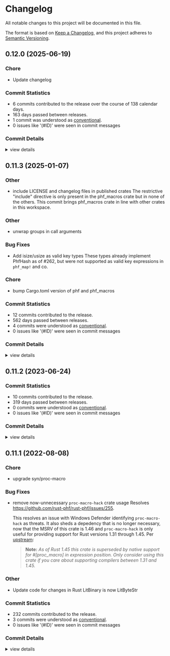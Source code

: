 # Changelog

All notable changes to this project will be documented in this file.

The format is based on [Keep a Changelog](https://keepachangelog.com/en/1.0.0/),
and this project adheres to [Semantic Versioning](https://semver.org/spec/v2.0.0.html).

## 0.12.0 (2025-06-19)

### Chore

 - <csr-id-51d6baaa6ffce658fb9b56a96affaf0ddd0603e5/> Update changelog

### Commit Statistics

<csr-read-only-do-not-edit/>

 - 6 commits contributed to the release over the course of 138 calendar days.
 - 163 days passed between releases.
 - 1 commit was understood as [conventional](https://www.conventionalcommits.org).
 - 0 issues like '(#ID)' were seen in commit messages

### Commit Details

<csr-read-only-do-not-edit/>

<details><summary>view details</summary>

 * **Uncategorized**
    - Update changelog ([`51d6baa`](https://github.com/rust-phf/rust-phf/commit/51d6baaa6ffce658fb9b56a96affaf0ddd0603e5))
    - Merge pull request #289 from thaliaarchi/master ([`a6df856`](https://github.com/rust-phf/rust-phf/commit/a6df856ade4cfbf2666fcabbd70c666ea8234abf))
    - Add support for unicase::Ascii type ([`2806801`](https://github.com/rust-phf/rust-phf/commit/28068018dec5aab9b6ddc0da918431285db8cd34))
    - Merge pull request #309 from edef1c/uncased-macro ([`37a7794`](https://github.com/rust-phf/rust-phf/commit/37a779400b63b5d0b5d5ab63e2727bbfb9ce494d))
    - Merge branch 'master' into no-wasteful-allocations ([`33b8aff`](https://github.com/rust-phf/rust-phf/commit/33b8affe77cea8bdeccb5c8d6c730c78231fc138))
    - Merge branch 'master' into fastrand ([`576dd47`](https://github.com/rust-phf/rust-phf/commit/576dd47858a2db74eb4ef67a8385039ef17b867d))
</details>

## 0.11.3 (2025-01-07)

<csr-id-9ed628fe2ca954fdc49a93331188a99b58c9363a/>
<csr-id-a96a4e29d63fb1ab3cc10e050571e733f5d2d0d1/>
<csr-id-3a86c8a152b587aa572bd17e318b3cf61133040d/>

### Other

 - <csr-id-9ed628fe2ca954fdc49a93331188a99b58c9363a/> include LICENSE and changelog files in published crates
   The restrictive "include" directive is only present in the phf_macros
   crate but in none of the others. This commit brings phf_macros crate
   in line with other crates in this workspace.

### Other

 - <csr-id-3a86c8a152b587aa572bd17e318b3cf61133040d/> unwrap groups in call arguments

### Bug Fixes

 - <csr-id-b54c740086a96da85056b0df28174122bd73d5b0/> Add isize/usize as valid key types
   These types already implement PhfHash as of #262, but were not supported
   as valid key expressions in `phf_map!` and co.

### Chore

 - <csr-id-a96a4e29d63fb1ab3cc10e050571e733f5d2d0d1/> bump Cargo.toml version of phf and phf_macros

### Commit Statistics

<csr-read-only-do-not-edit/>

 - 12 commits contributed to the release.
 - 562 days passed between releases.
 - 4 commits were understood as [conventional](https://www.conventionalcommits.org).
 - 0 issues like '(#ID)' were seen in commit messages

### Commit Details

<csr-read-only-do-not-edit/>

<details><summary>view details</summary>

 * **Uncategorized**
    - Adjusting changelogs prior to release of phf_shared v0.11.3, phf_generator v0.11.3, phf_macros v0.11.3, phf v0.11.3, phf_codegen v0.11.3 ([`e111f4b`](https://github.com/rust-phf/rust-phf/commit/e111f4b53a965c188fdcbf03950321107d9b3987))
    - Merge pull request #322 from JohnTitor/release-0.11.3 ([`dc64dd6`](https://github.com/rust-phf/rust-phf/commit/dc64dd6bace986a8858590455e08659d9ea4ae4b))
    - Reset version num ([`13581f8`](https://github.com/rust-phf/rust-phf/commit/13581f8e9eefe8b8b7cb1b1ad04f2d68d97b0ffd))
    - Merge pull request #315 from LunarLambda/master ([`695a0df`](https://github.com/rust-phf/rust-phf/commit/695a0df769f3c75150a67ed9bb316579b875289d))
    - Bump Cargo.toml version of phf and phf_macros ([`a96a4e2`](https://github.com/rust-phf/rust-phf/commit/a96a4e29d63fb1ab3cc10e050571e733f5d2d0d1))
    - Add isize/usize as valid key types ([`b54c740`](https://github.com/rust-phf/rust-phf/commit/b54c740086a96da85056b0df28174122bd73d5b0))
    - Unwrap groups in call arguments ([`3a86c8a`](https://github.com/rust-phf/rust-phf/commit/3a86c8a152b587aa572bd17e318b3cf61133040d))
    - Macro support for uncased ([`4359e17`](https://github.com/rust-phf/rust-phf/commit/4359e17371e4b93a45b8600cc56bc27aa95c5bb1))
    - Merge pull request #300 from JohnTitor/msrv-1.61 ([`323366d`](https://github.com/rust-phf/rust-phf/commit/323366d03966ddad2eaa3432df79c9da8339e319))
    - Bump MSRV to 1.61 ([`1795f7b`](https://github.com/rust-phf/rust-phf/commit/1795f7b66b16af0191f221dc957bc8a090c891ad))
    - Merge pull request #293 from decathorpe/master ([`e03f456`](https://github.com/rust-phf/rust-phf/commit/e03f4562957afd89d8d95a19d563eda9f0db7e8c))
    - Include LICENSE and changelog files in published crates ([`9ed628f`](https://github.com/rust-phf/rust-phf/commit/9ed628fe2ca954fdc49a93331188a99b58c9363a))
</details>

## 0.11.2 (2023-06-24)

### Commit Statistics

<csr-read-only-do-not-edit/>

 - 10 commits contributed to the release.
 - 319 days passed between releases.
 - 0 commits were understood as [conventional](https://www.conventionalcommits.org).
 - 0 issues like '(#ID)' were seen in commit messages

### Commit Details

<csr-read-only-do-not-edit/>

<details><summary>view details</summary>

 * **Uncategorized**
    - Release phf_shared v0.11.2, phf_generator v0.11.2, phf_macros v0.11.2, phf v0.11.2, phf_codegen v0.11.2 ([`c9c35fd`](https://github.com/rust-phf/rust-phf/commit/c9c35fd8ba3f1bc228388b0cef6e3814a02a72c0))
    - Update changelogs ([`a1e5072`](https://github.com/rust-phf/rust-phf/commit/a1e5072b8e84b108f06389a1d41ac868426a03f7))
    - Merge pull request #280 from jf2048/deref-bytestring ([`3776342`](https://github.com/rust-phf/rust-phf/commit/377634245c8c6f0569a2ed7b75d08366b54c8810))
    - Merge pull request #284 from nickelc/deps/syn2 ([`5ec8936`](https://github.com/rust-phf/rust-phf/commit/5ec8936369ca9eb6392a4aeb878d9bfef88d0d17))
    - Update `syn` to 2.0 ([`8e3e3e5`](https://github.com/rust-phf/rust-phf/commit/8e3e3e554433a2bcb6bf84805b1d03a49780d8c3))
    - Allow using dereferenced bytestring literal keys in phf_map! ([`8c0d057`](https://github.com/rust-phf/rust-phf/commit/8c0d0572da8c0b5e188e7fda4ab8bd4bcb97f720))
    - Merge pull request #274 from ankane/license-files ([`21baa73`](https://github.com/rust-phf/rust-phf/commit/21baa73941a0694ec48f437c0c0a6abfcc2f32d2))
    - Include license files in crates ([`1229b2f`](https://github.com/rust-phf/rust-phf/commit/1229b2faa6b97542ab4850a1723b1723dea92814))
    - Merge pull request #271 from DavidS/bump-dep ([`ea8df2c`](https://github.com/rust-phf/rust-phf/commit/ea8df2caad5b20f927be1f0174dfa4e68e8a95f6))
    - Fix missed dependency bump in phf_macros ([`b7fd8f1`](https://github.com/rust-phf/rust-phf/commit/b7fd8f183f266cf7f0bf0ca8e89b03453f3f35b7))
</details>

## 0.11.1 (2022-08-08)

<csr-id-d40d663ca96f668bcd6f86cc691085629111c0b5/>
<csr-id-8225c4b90d6ee71483304e71342c269fca86a044/>

### Chore

 - <csr-id-d40d663ca96f668bcd6f86cc691085629111c0b5/> upgrade syn/proc-macro

### Bug Fixes

 - <csr-id-caf1ce71aed110fb44206ce2291154572ebfe9b7/> remove now-unnecessary `proc-macro-hack` crate usage
   Resolves <https://github.com/rust-phf/rust-phf/issues/255>.
   
   This resolves an issue with Windows Defender identifying `proc-macro-hack` as threats. It also sheds
   a depedency that is no longer necessary, now that the MSRV of this crate is 1.46 and
   `proc-macro-hack` is only useful for providing support for Rust versions 1.31 through 1.45. Per
   [upstream](https://github.com/dtolnay/proc-macro-hack):
   
   > **Note:** _As of Rust 1.45 this crate is superseded by native support for #\[proc\_macro\] in
   > expression position. Only consider using this crate if you care about supporting compilers between
   > 1.31 and 1.45._

### Other

 - <csr-id-8225c4b90d6ee71483304e71342c269fca86a044/> Update code for changes in Rust
   LitBinary is now LitByteStr

### Commit Statistics

<csr-read-only-do-not-edit/>

 - 232 commits contributed to the release.
 - 3 commits were understood as [conventional](https://www.conventionalcommits.org).
 - 0 issues like '(#ID)' were seen in commit messages

### Commit Details

<csr-read-only-do-not-edit/>

<details><summary>view details</summary>

 * **Uncategorized**
    - Release phf_shared v0.11.1, phf_generator v0.11.1, phf_macros v0.11.1, phf v0.11.1, phf_codegen v0.11.1 ([`3897b21`](https://github.com/rust-phf/rust-phf/commit/3897b21c6d38e5adcaf9110b4bb33c19f6b41977))
    - Merge pull request #264 from rust-phf/tweak-changelog ([`97f997d`](https://github.com/rust-phf/rust-phf/commit/97f997d2be827ca636a29046c78e2c09c5c62650))
    - Replace handmade changelog with generated one by `cargo-smart-release` ([`cb84cf6`](https://github.com/rust-phf/rust-phf/commit/cb84cf6636ab52823c53e70d6abeac8f648a3482))
    - Merge pull request #260 from JohnTitor/fix-repo-link ([`1407ebe`](https://github.com/rust-phf/rust-phf/commit/1407ebe536b39611db92d765ddec4de0e6c8a16e))
    - Add category to crates ([`32a72c3`](https://github.com/rust-phf/rust-phf/commit/32a72c3859997fd6b590e9ec092ae789d2acdf55))
    - Update repository links on Cargo.toml ([`1af3b0f`](https://github.com/rust-phf/rust-phf/commit/1af3b0fe1f8fdcae7ccc1bc8d51de309fb16a6bf))
    - Merge pull request #258 from JohnTitor/release-0.11.0 ([`c0b9ef9`](https://github.com/rust-phf/rust-phf/commit/c0b9ef98e798f807f94544aeb0fff429ef280efc))
    - Release 0.11.0 ([`d2efdc0`](https://github.com/rust-phf/rust-phf/commit/d2efdc08a7eb1d0d6c414b7b2ac41ce1fe1f9a43))
    - Merge pull request #257 from JohnTitor/edition-2021 ([`36ec885`](https://github.com/rust-phf/rust-phf/commit/36ec8854a9da4f295618e98d94aaf7150df2173e))
    - Make crates edition 2021 ([`b9d25da`](https://github.com/rust-phf/rust-phf/commit/b9d25da58b912d9927fbc41901631cd77836462b))
    - Merge pull request #256 from NZXTCorp/remove-proc-macro-hack ([`a85f070`](https://github.com/rust-phf/rust-phf/commit/a85f070d641317a04b81da053cc4040619652e69))
    - Remove now-unnecessary `proc-macro-hack` crate usage ([`caf1ce7`](https://github.com/rust-phf/rust-phf/commit/caf1ce71aed110fb44206ce2291154572ebfe9b7))
    - Merge pull request #251 from JohnTitor/weak-deps ([`2e1167c`](https://github.com/rust-phf/rust-phf/commit/2e1167c2046cd20aed1a906b4e23b40303cf0c00))
    - Make "unicase + macros" features work ([`11bb242`](https://github.com/rust-phf/rust-phf/commit/11bb2426f0237b1ecea8c8038630b1231ede4871))
    - Merge pull request #241 from JohnTitor/extract-macro-tests ([`7b0a313`](https://github.com/rust-phf/rust-phf/commit/7b0a3130a55176d2570300f92cb7ddca6c23da83))
    - Extract `phf_macros` tests as a separated crate ([`8cf694d`](https://github.com/rust-phf/rust-phf/commit/8cf694d76e0991b4e24ecdc5d2a88bb74713d9cd))
    - Merge pull request #240 from JohnTitor/docs-update ([`da98b9e`](https://github.com/rust-phf/rust-phf/commit/da98b9e80fdb22cd6d48a4a42489840afe603756))
    - Remove some stuff which is now unnecessary ([`6941e82`](https://github.com/rust-phf/rust-phf/commit/6941e825d09a98c1ea29a08ecd5fd605611584a4))
    - Refine doc comments ([`d8cfc43`](https://github.com/rust-phf/rust-phf/commit/d8cfc436059a1c2c3ede1afb0f9ec2333c046fc6))
    - Merge pull request #234 from JohnTitor/fix-ci ([`eba4cc2`](https://github.com/rust-phf/rust-phf/commit/eba4cc28d92c1db95cc430985a0fbc9ca63d1307))
    - Fix CI failure ([`d9b5ff2`](https://github.com/rust-phf/rust-phf/commit/d9b5ff23367d2bbcc385ff8243c7d972f45d459c))
    - Fix `phf` dev dep version ([`3cc6f05`](https://github.com/rust-phf/rust-phf/commit/3cc6f05cb07933af4cf886645d1170bdcb306b6b))
    - Merge pull request #230 from JohnTitor/release-0.10 ([`3ea14b2`](https://github.com/rust-phf/rust-phf/commit/3ea14b2166553ad6e7b9afe7244144f5d661b6c6))
    - Prepare for release 0.10.0 ([`588ac25`](https://github.com/rust-phf/rust-phf/commit/588ac25dd5c0afccea084e6f94867328a6a30454))
    - Fix publish failure ([`fbb18f9`](https://github.com/rust-phf/rust-phf/commit/fbb18f925018fa621ce8a8d334f6746ae0f1d072))
    - Merge pull request #228 from JohnTitor/release-0.9.1 ([`d527f9d`](https://github.com/rust-phf/rust-phf/commit/d527f9d016adafe7d2930e37710291030b432838))
    - Prepare for v0.9.1 ([`9b71978`](https://github.com/rust-phf/rust-phf/commit/9b719789149ef195ef5eba093b7e73255fbef8dc))
    - Merge pull request #224 from bhgomes/const-fns ([`65deaf7`](https://github.com/rust-phf/rust-phf/commit/65deaf745b5175b6b8e645b6c66e53fc55bb3a85))
    - Remove Slice type and fix some docs ([`99d3533`](https://github.com/rust-phf/rust-phf/commit/99d353390f8124a283da9202fd4d163e68bc1949))
    - Merge pull request #223 from JohnTitor/minor-cleanup ([`c746106`](https://github.com/rust-phf/rust-phf/commit/c746106ad05917ad62f244504727b07e07c3e075))
    - Minor cleanups ([`8868d08`](https://github.com/rust-phf/rust-phf/commit/8868d088e2fed36fcd7741e9a1c5bf68bef4f46e))
    - Merge pull request #222 from JohnTitor/precisify-msrv ([`50f8a0d`](https://github.com/rust-phf/rust-phf/commit/50f8a0d3d3f4cc7e15146e29e0559ba057a25a4d))
    - Bless tests ([`dab668c`](https://github.com/rust-phf/rust-phf/commit/dab668ccc8b638548cd78678de8427ed5e765b21))
    - Merge pull request #220 from JohnTitor/fix-release-process ([`29f9100`](https://github.com/rust-phf/rust-phf/commit/29f910079b75623420a19f3bd91a341821e02118))
    - Fix the release failure ([`647f331`](https://github.com/rust-phf/rust-phf/commit/647f331d43dcf2b61625cccffbd31f95ad076d05))
    - Downgrade `phf` dev-dep version for now ([`7dd8a1b`](https://github.com/rust-phf/rust-phf/commit/7dd8a1b410fea96820bfe489f53f1c6fd9d64ba5))
    - Merge pull request #219 from JohnTitor/release-0.9.0 ([`307969f`](https://github.com/rust-phf/rust-phf/commit/307969ff3bb8cae320e648890a9525920035944b))
    - Prepare 0.9.0 release ([`2ca46c4`](https://github.com/rust-phf/rust-phf/commit/2ca46c4f9c9083c128fcc6add33dc5986638940f))
    - Cleanup cargo metadata ([`a9e4b0a`](https://github.com/rust-phf/rust-phf/commit/a9e4b0a1e84825004fa66e938b870f83d3147d0d))
    - Merge pull request #218 from JohnTitor/cleanup ([`76f9072`](https://github.com/rust-phf/rust-phf/commit/76f907239af9b0cca7dac4e6d702cedc72f6f371))
    - Fix test ([`ffa7e41`](https://github.com/rust-phf/rust-phf/commit/ffa7e41a767dd6021a7f42f012dab0befe6d0932))
    - Run rustfmt check on CI ([`1adfb30`](https://github.com/rust-phf/rust-phf/commit/1adfb305704cbced7c63e58b99bd53847298dbe6))
    - Run rustfmt ([`dd86c6c`](https://github.com/rust-phf/rust-phf/commit/dd86c6c103f25021b52144085b8fab0a94582bef))
    - Merge pull request #217 from JohnTitor/rename-feature ([`ff77659`](https://github.com/rust-phf/rust-phf/commit/ff77659a001c08f1f069a17cc5d2ff6fdd51569c))
    - Rename `unicase_support` to `unicase` ([`b47174b`](https://github.com/rust-phf/rust-phf/commit/b47174bb9ebbd68e41316e1aa39c6541a45356a6))
    - Merge pull request #215 from rust-phf/gha ([`12121ec`](https://github.com/rust-phf/rust-phf/commit/12121ec6d16d79d73cf9a2a7cdae1681798351b4))
    - Run UI tests only on stable ([`7522b16`](https://github.com/rust-phf/rust-phf/commit/7522b160e76e981e430f6586dbfa8747c85f2f76))
    - Merge pull request #205 from skyfloogle/ordered-stuff ([`9ae1678`](https://github.com/rust-phf/rust-phf/commit/9ae1678f2507d6d26a1b780385a2e17bdfbb0b5c))
    - Add back ordered_map, ordered_set ([`0ab0108`](https://github.com/rust-phf/rust-phf/commit/0ab01081e4bd8f40bc18ab554c95f217220228d5))
    - Merge pull request #209 from JohnTitor/unicase_support ([`ec43f5c`](https://github.com/rust-phf/rust-phf/commit/ec43f5c912e48d7f56a4126fca8247733baee18f))
    - Improve implementation for unicase support ([`6957e47`](https://github.com/rust-phf/rust-phf/commit/6957e470b6fcd3b389440bf3d2ddcb12e1d38911))
    - Restore unicase_support for phf_macros ([`77e6cce`](https://github.com/rust-phf/rust-phf/commit/77e6cce1931fe8b43e434061a369f3620b3e97e0))
    - Merge pull request #208 from JohnTitor/simplify-workspace ([`a47ac36`](https://github.com/rust-phf/rust-phf/commit/a47ac36b16dd8798659be3e24f74051cd1ed760d))
    - Use `[patch.crates-io]` section instead of path key ([`f47515b`](https://github.com/rust-phf/rust-phf/commit/f47515bce5c433214dbecee262a7a6f14e6a74d4))
    - Merge pull request #206 from Kazurin-775/master ([`7ebc9e7`](https://github.com/rust-phf/rust-phf/commit/7ebc9e7986ca9ae86c6e871b4fd495a401d6b5ca))
    - Fix phf_macros on no_std ([`d7af3dc`](https://github.com/rust-phf/rust-phf/commit/d7af3dc96a67070e2f9000158d074825f0a9d592))
    - Merge pull request #207 from JohnTitor/fix-ci ([`5b42ba6`](https://github.com/rust-phf/rust-phf/commit/5b42ba673ac03299799a69b317dfff90a994b240))
    - Update stderrs ([`0f1407e`](https://github.com/rust-phf/rust-phf/commit/0f1407ec8aa6df74e7ed95dd073685295958d5d5))
    - Merge pull request #201 from benesch/rand-08-redux ([`73a6799`](https://github.com/rust-phf/rust-phf/commit/73a6799f048228039af32c8e21246a63d977c9e3))
    - Update expected test case output for latest nightly ([`e387f69`](https://github.com/rust-phf/rust-phf/commit/e387f69540138026ab679537322c94500876fe8d))
    - Merge pull request #180 from abonander/master ([`81c7cc5`](https://github.com/rust-phf/rust-phf/commit/81c7cc5b48649108428671d3b8ad151f6fbdb359))
    - Release v0.8.0 ([`4060288`](https://github.com/rust-phf/rust-phf/commit/4060288dc2c1ebe3b0630e4016ed51935bb0c863))
    - Merge pull request #181 from mati865/criterion ([`696eee1`](https://github.com/rust-phf/rust-phf/commit/696eee1f38213fe4a404ddfb9ef10d8e61ef0700))
    - Avoid missing main error in tests ([`1992222`](https://github.com/rust-phf/rust-phf/commit/19922229dfe8c25076ab13344a0b876fe2c3bda3))
    - Merge pull request #179 from FauxFaux/bumps ([`5f86fa4`](https://github.com/rust-phf/rust-phf/commit/5f86fa46ebf28eb6ef83d70d58b1212795639ba3))
    - Upgrade syn/proc-macro ([`d40d663`](https://github.com/rust-phf/rust-phf/commit/d40d663ca96f668bcd6f86cc691085629111c0b5))
    - Merge pull request #171 from abonander/170-removals ([`0d00821`](https://github.com/rust-phf/rust-phf/commit/0d0082178568036736bb6d51cb91f95ca5a616c3))
    - Remove ordered_map, ordered_set, phf_builder ([`8ae2bb8`](https://github.com/rust-phf/rust-phf/commit/8ae2bb886841a69a4fc482f439e2374f2373ab15))
    - Merge pull request #166 from abonander/158-trybuild ([`50c6c75`](https://github.com/rust-phf/rust-phf/commit/50c6c75d406b529601f0377afba93e562bbff2aa))
    - Port compile-fail tests to trybuild ([`4a4256c`](https://github.com/rust-phf/rust-phf/commit/4a4256cf1963a349c8d63f4f93c7c562e8963d59))
    - Merge pull request #161 from abonander/display-builders ([`171f7ed`](https://github.com/rust-phf/rust-phf/commit/171f7edccb71766e9381600108a0d996513ec7ea))
    - Create `Display` adapters for `phf_codegen` builders ([`93aa7ae`](https://github.com/rust-phf/rust-phf/commit/93aa7ae1de87345ea19f38e747283bc712384650))
    - Merge pull request #164 from abonander/perf-improvements ([`70129c6`](https://github.com/rust-phf/rust-phf/commit/70129c6fbcdf428ce9f1014eea935301ac70e410))
    - Ignore compiletest ([`f1362b2`](https://github.com/rust-phf/rust-phf/commit/f1362b25674538ed02d41fcc9f7cc1c8ba6ec57c))
    - Merge pull request #160 from abonander/readme-edits ([`6e1f6ac`](https://github.com/rust-phf/rust-phf/commit/6e1f6ac9b1f917089a4501ccb32f4f477799e39c))
    - Proc_macro_hygiene is not needed with proc-macro-hack ([`ab473a4`](https://github.com/rust-phf/rust-phf/commit/ab473a4c7fcc1a8e8a99594c261fe00b4ad96865))
    - Merge pull request #149 from danielhenrymantilla/proc-macro-hack ([`ae649cd`](https://github.com/rust-phf/rust-phf/commit/ae649cd67d9ce1452092ee739971d8ee232505ee))
    - Made macros work in stable ([`4fc0d1a`](https://github.com/rust-phf/rust-phf/commit/4fc0d1a8c3bcc3950082b614d8bfa4a0f63d6962))
    - Merge branch 'master' into patch-1 ([`cd0d7ce`](https://github.com/rust-phf/rust-phf/commit/cd0d7ce1194252dcaca3153988ba2a4effa66b4f))
    - Merge pull request #155 from abonander/128-bit-ints ([`6749552`](https://github.com/rust-phf/rust-phf/commit/674955292a7028752f2eb25e34c27e881f6b11a1))
    - Implement support for 128-bit ints and fix high magnitude vals ([`5be5919`](https://github.com/rust-phf/rust-phf/commit/5be59199389c0703fff62f640eb1a0d19243fc48))
    - Merge pull request #146 from Benjamin-L/master ([`d41f27d`](https://github.com/rust-phf/rust-phf/commit/d41f27d3e2bcbb4a2868a62b0e022b4bdb267d8b))
    - Fixed typo in benchmark ([`f46b2e1`](https://github.com/rust-phf/rust-phf/commit/f46b2e19622de2f845ea5eb8e8d4f54ece364242))
    - Fix tests ([`ae4ef3e`](https://github.com/rust-phf/rust-phf/commit/ae4ef3ea68d6baca0916b5ef2a15245ad78674ae))
    - Release v0.7.24 ([`1287414`](https://github.com/rust-phf/rust-phf/commit/1287414b1302d2d717c5f4be81accf4c12ccad48))
    - Reexport macros through phf crate ([`588fd1a`](https://github.com/rust-phf/rust-phf/commit/588fd1a785492afa5ad76db0556097e32e24387d))
    - Convert phf_macros to new-style proc-macros ([`5ae4131`](https://github.com/rust-phf/rust-phf/commit/5ae413129c391223782bc2944ec0ffbded103791))
    - Release v0.7.23 ([`a050b6f`](https://github.com/rust-phf/rust-phf/commit/a050b6f2a6b825bf0824339266ab9545340420d4))
    - Update to nightly-2018-08-23 ([`e03f536`](https://github.com/rust-phf/rust-phf/commit/e03f536f32a8a2a31d07e43b19e05c7d4fd1cb82))
    - Release 0.7.22 ([`ab88405`](https://github.com/rust-phf/rust-phf/commit/ab884054fa17eef915db2bdb5259c7aa71fbfea6))
    - Fix build ([`2071d25`](https://github.com/rust-phf/rust-phf/commit/2071d2515ff37590c45ee2e88cead583cdb81089))
    - Update to latest nightly ([`fcf758f`](https://github.com/rust-phf/rust-phf/commit/fcf758faa21c6c2c93dbab9fe6ac82a36bab0dd9))
    - Upgrade rand ([`e7b5a35`](https://github.com/rust-phf/rust-phf/commit/e7b5a35d14f6927a748f3c55a1c87b5b751ececd))
    - Release v0.7.21 ([`6c7e2d9`](https://github.com/rust-phf/rust-phf/commit/6c7e2d9ce17ff1b87507925bdbe87e6e682ed3e4))
    - Merge pull request #101 from SimonSapin/rustup ([`8889199`](https://github.com/rust-phf/rust-phf/commit/888919958cd0b8bb1ca81b3e4d59fdb6716d30f1))
    - Upgrade to rustc 1.16.0-nightly (c07a6ae77 2017-01-17) ([`dc756bf`](https://github.com/rust-phf/rust-phf/commit/dc756bfb1400715eeedd0dfaa394296274f59be4))
    - Don't ICE on bad syntax ([`e87e95f`](https://github.com/rust-phf/rust-phf/commit/e87e95fb96cfad1cc6699b828fb8994d2429f424))
    - Link to docs.rs ([`61142c5`](https://github.com/rust-phf/rust-phf/commit/61142c5aa168cff1bf53a6961ddc12012b49e1bb))
    - Cleanup ([`9278c47`](https://github.com/rust-phf/rust-phf/commit/9278c470b33571de286314cae555c4de9dd7d177))
    - Fix tests ([`5947cd1`](https://github.com/rust-phf/rust-phf/commit/5947cd14b9aac452f4f8feb25b57fd11240970ee))
    - Remove time dependency ([`98f56e5`](https://github.com/rust-phf/rust-phf/commit/98f56e53c212795e048c7baa0f488e1b294e9c37))
    - Dependency cleanup ([`f106aa6`](https://github.com/rust-phf/rust-phf/commit/f106aa66d85abfba3d627d12fd46a9b080c83e95))
    - Release v0.7.20 ([`f631f50`](https://github.com/rust-phf/rust-phf/commit/f631f50abfaf6ea3d6fc8caaada47975b6df3a62))
    - Merge pull request #96 from nox/rustup ([`2f509ca`](https://github.com/rust-phf/rust-phf/commit/2f509ca1a5e7910c3bc7aec773418098bc27d3ea))
    - Update to Rust 1.15.0-nightly (7b3eeea22 2016-11-21) ([`39cc485`](https://github.com/rust-phf/rust-phf/commit/39cc485f777daaf2076f1da7337cc5ad7e9f00ad))
    - Merge branch 'release' ([`ea7e256`](https://github.com/rust-phf/rust-phf/commit/ea7e2562706663632a0af65ae9fa94e5cf78c4ea))
    - Merge branch 'release-v0.7.19' into release ([`81a4806`](https://github.com/rust-phf/rust-phf/commit/81a4806b05f14fb49aa972de27a42926a542ec44))
    - Release v0.7.19 ([`0a98dd1`](https://github.com/rust-phf/rust-phf/commit/0a98dd1865d12a3fa4cc27bdb38fa1e7374940d9))
    - Merge pull request #95 from nox/rustup ([`969bcd5`](https://github.com/rust-phf/rust-phf/commit/969bcd57629b97f06f3cf05453e36cd584cd85f7))
    - Update phf_macros to Rust 1.14.0-nightly (7c69b0d5a 2016-11-01) ([`b7d2d4d`](https://github.com/rust-phf/rust-phf/commit/b7d2d4d36cb43a8fa159135250bd2265cb30f523))
    - Merge branch 'release' ([`ecab54b`](https://github.com/rust-phf/rust-phf/commit/ecab54b8a028c88938f220dbb0a684e017bab62f))
    - Merge branch 'release-v0.7.18' into release ([`dfa970b`](https://github.com/rust-phf/rust-phf/commit/dfa970b229cc32cfb2da1692aa94ad8a266e704a))
    - Release v0.7.18 ([`3f71765`](https://github.com/rust-phf/rust-phf/commit/3f717650f4331f5dbb9d7a3f878228fcf1138729))
    - Merge pull request #94 from Bobo1239/master ([`81f2a5d`](https://github.com/rust-phf/rust-phf/commit/81f2a5d7bc9897711a064b343b8a8b6216e252b7))
    - Fix for latest nightly ([`35e991b`](https://github.com/rust-phf/rust-phf/commit/35e991b11efca3bd065a28f661ab76f423a83601))
    - Merge branch 'release' ([`5f08563`](https://github.com/rust-phf/rust-phf/commit/5f0856327731107d9fada1b0318f6f15f32957c2))
    - Merge branch 'release-v0.7.17' into release ([`e073dd2`](https://github.com/rust-phf/rust-phf/commit/e073dd262d1b4c95234222ee5048fc883b9c7301))
    - Release v0.7.17 ([`21ecf72`](https://github.com/rust-phf/rust-phf/commit/21ecf72101715e4754db95a64ecd7de5a37b7f14))
    - Merge pull request #92 from Bobo1239/master ([`d4b788d`](https://github.com/rust-phf/rust-phf/commit/d4b788dbce05fa8e103bd9d0a3022230ae738b81))
    - Fix for latest nightly ([`cb1ec95`](https://github.com/rust-phf/rust-phf/commit/cb1ec955442750fc712d155346beeb9562905602))
    - Merge pull request #91 from Bobo1239/master ([`bf472f2`](https://github.com/rust-phf/rust-phf/commit/bf472f2baed1552530a80c95ba5872a78fd68a5c))
    - Remove dead code ([`df0d8e8`](https://github.com/rust-phf/rust-phf/commit/df0d8e8ae9b23482fb19ca70f1f3bd6cdfe59358))
    - Add compile-fail test for equivalent UniCase keys ([`711515a`](https://github.com/rust-phf/rust-phf/commit/711515ad0ab53c14303b6c659a1fb3c2b3c86df5))
    - Add UniCase support to phf_macros and bump unicase version ([`2af3abb`](https://github.com/rust-phf/rust-phf/commit/2af3abb00cafc85d43755e43767a2a8b274f6670))
    - Merge branch 'release' ([`839f06d`](https://github.com/rust-phf/rust-phf/commit/839f06d5a10c1300353b8f3c972990624695b668))
    - Merge branch 'release-v0.7.16' into release ([`6f5575c`](https://github.com/rust-phf/rust-phf/commit/6f5575c9b12d3619ea17c0825a613fcac12820f4))
    - Release v0.7.16 ([`8bf29c1`](https://github.com/rust-phf/rust-phf/commit/8bf29c10a878c83d73cc40385f0e96cb9cc95afa))
    - Merge pull request #89 from Machtan/master ([`ce387c3`](https://github.com/rust-phf/rust-phf/commit/ce387c3e2fb64ee031e812b93a64064098c5d617))
    - Update the TokenTree import ([`f404629`](https://github.com/rust-phf/rust-phf/commit/f40462989e75ce85de8c88d6faaee934d05fe006))
    - Merge branch 'release' ([`b4ec398`](https://github.com/rust-phf/rust-phf/commit/b4ec398f415e5cac2cd4d794b1889788e644447f))
    - Merge branch 'release-v0.7.15' into release ([`6bbc9e2`](https://github.com/rust-phf/rust-phf/commit/6bbc9e249b9a84e2019432b7d3b178851d2d776e))
    - Release v0.7.15 ([`20f896e`](https://github.com/rust-phf/rust-phf/commit/20f896e6975cabb9cf9883b08eaa5b3da8597f11))
    - Merge branch 'release' ([`7c692d4`](https://github.com/rust-phf/rust-phf/commit/7c692d42970bf6cb2540f6b2d3c88d63b3fd1f7a))
    - Merge branch 'release-v0.7.14' into release ([`ea8dd65`](https://github.com/rust-phf/rust-phf/commit/ea8dd652c292746a20bf3a680e9f925f6f0530b1))
    - Release v0.7.14 ([`fee66fc`](https://github.com/rust-phf/rust-phf/commit/fee66fc20e33f2b119f830a8926f3b6e52abcf09))
    - Introduce a Slice abstraction for buffers ([`0cc3844`](https://github.com/rust-phf/rust-phf/commit/0cc38449c21f29bd9348e28c5719d650e16159cf))
    - Merge branch 'release' ([`d9351e1`](https://github.com/rust-phf/rust-phf/commit/d9351e1488bd42d1a4453e4a465177fb1c781fdc))
    - Merge branch 'release-v0.7.13' into release ([`b582e4e`](https://github.com/rust-phf/rust-phf/commit/b582e4ecec23be992ba915fc7873c0d5598f388a))
    - Release v0.7.13 ([`4769a6d`](https://github.com/rust-phf/rust-phf/commit/4769a6d2ce1d392da06e4b3cb833a1cdccb1f1aa))
    - Merge pull request #80 from nox/rustup ([`6d17c1f`](https://github.com/rust-phf/rust-phf/commit/6d17c1ffe01d82eaeb0d087762c73ed6ab288bbe))
    - Update to Rust 2016-02-22 ([`c995514`](https://github.com/rust-phf/rust-phf/commit/c9955143ffdb07bf85a525494811bd96517bf688))
    - Merge branch 'release' ([`5659a9d`](https://github.com/rust-phf/rust-phf/commit/5659a9db39bc5ee2179b264fce4cba4384d6d025))
    - Merge branch 'release-v0.7.12' into release ([`2f0a5de`](https://github.com/rust-phf/rust-phf/commit/2f0a5de9f01d9d22c774d8d85daec2a047a462e8))
    - Release v0.7.12 ([`9b75ee5`](https://github.com/rust-phf/rust-phf/commit/9b75ee5ed14060c45a5785fba0387be09e698624))
    - Merge pull request #77 from nox/byte-string-key ([`75606bc`](https://github.com/rust-phf/rust-phf/commit/75606bc371b532dddb814588bc65a9a2a5343ddb))
    - Support byte string keys in phf_macros (fixes #76) ([`652beae`](https://github.com/rust-phf/rust-phf/commit/652beae0cac6711ab0931d8dc844cd291559dad7))
    - Merge branch 'release' ([`87ffab8`](https://github.com/rust-phf/rust-phf/commit/87ffab863aaeefb5ac2164da62f0407122d8057e))
    - Merge branch 'release-v0.7.11' into release ([`7260d04`](https://github.com/rust-phf/rust-phf/commit/7260d04413349bacab484afb74f9a496335278e1))
    - Release v0.7.11 ([`a004227`](https://github.com/rust-phf/rust-phf/commit/a0042277b181ec95fcbf29751b9a453f4f962ebb))
    - Merge pull request #74 from djudd/fix-eat-retval ([`4791e96`](https://github.com/rust-phf/rust-phf/commit/4791e9602bc00e67bc9dd22fa55a58d7609d469c))
    - Update for changed return value of parser.eat ([`82da9f0`](https://github.com/rust-phf/rust-phf/commit/82da9f00f404634c09097f9116cda9e8e742d556))
    - Switch timing info back to a hint ([`771e781`](https://github.com/rust-phf/rust-phf/commit/771e781e704e581c1a103f56ed0f6f2a68917883))
    - Merge branch 'release' ([`1579bec`](https://github.com/rust-phf/rust-phf/commit/1579bec1448c7b833f5965fe39d4ef2df66c982c))
    - Merge branch 'release-v0.7.10' into release ([`25cea13`](https://github.com/rust-phf/rust-phf/commit/25cea133fb4eec938bdfa74f04adbc8d94e30d4e))
    - Release v0.7.10 ([`c43154b`](https://github.com/rust-phf/rust-phf/commit/c43154b2661dc09620a7879c16f37b47d6ec03ae))
    - Update for syntax changes ([`3be2db8`](https://github.com/rust-phf/rust-phf/commit/3be2db8d9254214bf1571fafd466ed7d6b96af55))
    - Merge branch 'release' ([`2c67ce5`](https://github.com/rust-phf/rust-phf/commit/2c67ce5a4129cd543178bf015f021a3bb83b6895))
    - Merge branch 'release-v0.7.9' into release ([`87206e1`](https://github.com/rust-phf/rust-phf/commit/87206e1c7b8d4089370dc168402ded0c0700a447))
    - Release v0.7.9 ([`b7d29df`](https://github.com/rust-phf/rust-phf/commit/b7d29dfe0df288b2da74de195f764eace1c8e443))
    - Merge pull request #71 from djudd/rustc-plugin-rename ([`260437e`](https://github.com/rust-phf/rust-phf/commit/260437ee8dc5fcad43654b07ccef101089cadabd))
    - Registry now seems to live in rustc_plugin instead of rustc::plugin ([`ba8d701`](https://github.com/rust-phf/rust-phf/commit/ba8d7019599cb779b9f7ab983f6cc2aa4f422991))
    - Merge branch 'release' ([`cd33902`](https://github.com/rust-phf/rust-phf/commit/cd339023e90ac1ce6971fa81badea65fb1f2b086))
    - Merge branch 'release-v0.7.8' into release ([`8bc23a0`](https://github.com/rust-phf/rust-phf/commit/8bc23a023908a038d668b6f7d8e94ee416995285))
    - Release v0.7.8 ([`aad0b9b`](https://github.com/rust-phf/rust-phf/commit/aad0b9b658fb970e3df60b066961aafca1a17c44))
    - Merge pull request #70 from nrc/rustup ([`2cc2ed3`](https://github.com/rust-phf/rust-phf/commit/2cc2ed36e30dea0ce0411784be87b184c0c68961))
    - Rustup ([`a6c43fa`](https://github.com/rust-phf/rust-phf/commit/a6c43fa25e06684121df6a93b2b90405d8e0fc2e))
    - Merge branch 'release' ([`dccff69`](https://github.com/rust-phf/rust-phf/commit/dccff69384729e3d4972174ce62d8f9db9429485))
    - Merge branch 'release-v0.7.7' into release ([`2d988b7`](https://github.com/rust-phf/rust-phf/commit/2d988b7dfb04d949246adc047f6b195263612246))
    - Release v0.7.7 ([`c9e7a93`](https://github.com/rust-phf/rust-phf/commit/c9e7a93f4d6f85a72651aba6187e4c956d8c1167))
    - Merge pull request #69 from nrc/rustup ([`8185728`](https://github.com/rust-phf/rust-phf/commit/81857284f30ff832f4c8eb7c68a2957f2acdb198))
    - Rustup for phf_macros ([`4c51ffc`](https://github.com/rust-phf/rust-phf/commit/4c51ffc6d63f768dea75cab65ad6cb809bce9bb4))
    - Run through rustfmt ([`58e2223`](https://github.com/rust-phf/rust-phf/commit/58e222380b7fc9609a055cb5a6110ba04e47d677))
    - Merge branch 'release' ([`776046c`](https://github.com/rust-phf/rust-phf/commit/776046c961456dee9e16a6b6574d336c66e259f8))
    - Merge branch 'release-v0.7.6' into release ([`2ea7d5c`](https://github.com/rust-phf/rust-phf/commit/2ea7d5cab5e9e54952ca618b43ec3583a33a4847))
    - Release v0.7.6 ([`5bcd5c9`](https://github.com/rust-phf/rust-phf/commit/5bcd5c95215f5aa29e133cb2912662085a8158f0))
    - Merge branch 'release' ([`1f770df`](https://github.com/rust-phf/rust-phf/commit/1f770df1290b586a8d641ecb0bbd105080afc0ea))
    - Merge branch 'release-v0.7.5' into release ([`bb65b8c`](https://github.com/rust-phf/rust-phf/commit/bb65b8cca30ef9d4518e3083558019a972873efa))
    - Release v0.7.5 ([`fda44f5`](https://github.com/rust-phf/rust-phf/commit/fda44f550401c1bd4aad29bb2c07030b86761028))
    - Merge pull request #65 from dinfuehr/master ([`fc1f6b0`](https://github.com/rust-phf/rust-phf/commit/fc1f6b00c5aeb00b1d1e5d418b5979c7cb8b8afd))
    - Update code for changes in Rust ([`8225c4b`](https://github.com/rust-phf/rust-phf/commit/8225c4b90d6ee71483304e71342c269fca86a044))
    - Macro assemble benchmark map and match to ensure sync ([`a2486ed`](https://github.com/rust-phf/rust-phf/commit/a2486eda19c647d16c9976bb33ba8634388a0569))
    - Merge pull request #63 from erickt/master ([`e879788`](https://github.com/rust-phf/rust-phf/commit/e8797888ff6f1a7a690a44844b692107cbf2c8a9))
    - Add benchmarks ([`9585cc3`](https://github.com/rust-phf/rust-phf/commit/9585cc3c0391725d02f6199eaed500ba5fafcaf3))
    - Merge branch 'release' ([`269b5dc`](https://github.com/rust-phf/rust-phf/commit/269b5dc41ebf82f423393d5219e8107e9c911a03))
    - Merge branch 'release-v0.7.4' into release ([`7c093e8`](https://github.com/rust-phf/rust-phf/commit/7c093e83ffe5192d9cdcd5402b6abb7800ffafb3))
    - Release v0.7.4 ([`c7c0d3c`](https://github.com/rust-phf/rust-phf/commit/c7c0d3c294126157f0275a05b7c3a65c419234a1))
    - Update PhfHash to mirror std::hash::Hash ([`96ef156`](https://github.com/rust-phf/rust-phf/commit/96ef156baae669b233673d6be2b96617ad48551e))
    - Release v0.7.3 ([`77ea239`](https://github.com/rust-phf/rust-phf/commit/77ea23917e908b10c4c5c463671a8409292f8661))
    - Release v0.7.2 ([`642b69d`](https://github.com/rust-phf/rust-phf/commit/642b69d0100a4ee7ec6e430ef1351bd1f28f9a4a))
    - Add an index test ([`f51f449`](https://github.com/rust-phf/rust-phf/commit/f51f449261ddd8ad30bfb5507b166e7980df1aa7))
    - Release v0.7.1 ([`9cb9de9`](https://github.com/rust-phf/rust-phf/commit/9cb9de911ad4e16964f0def29780dde1630c3619))
    - Fix phf-macros ([`6c98e9f`](https://github.com/rust-phf/rust-phf/commit/6c98e9f16a6d9ebf11e0a9c8e9ff91b4b320d2af))
    - Release v0.7.0 ([`555a690`](https://github.com/rust-phf/rust-phf/commit/555a690561673597aee068650ac884bbcc2e31cf))
    - Stabilize phf ([`e215273`](https://github.com/rust-phf/rust-phf/commit/e2152739cbdd471116d88bb4a9cea4cdfede1e42))
    - Release v0.6.19 ([`5810d30`](https://github.com/rust-phf/rust-phf/commit/5810d30ef2162f33cfb4da99c65b7344c7f2913b))
    - Release v0.6.18 ([`36efc72`](https://github.com/rust-phf/rust-phf/commit/36efc721478d097fba1e5458cbdd9f288637abae))
    - Fix for upstream changes ([`eabadcf`](https://github.com/rust-phf/rust-phf/commit/eabadcf7e8af351ba8f07d86746e35adc8c5812e))
    - Release v0.6.17 ([`271ccc2`](https://github.com/rust-phf/rust-phf/commit/271ccc27d885363d4d8c549f75624d08c48e56c5))
    - Release v0.6.15 ([`ede14df`](https://github.com/rust-phf/rust-phf/commit/ede14df1e574674852b09bcafff4ad549ebfd4ae))
    - Remove broken test ([`f54adb7`](https://github.com/rust-phf/rust-phf/commit/f54adb783a71678c9397b4d7c1e02ee82b9646b8))
    - Release v0.6.14 ([`cf64ebb`](https://github.com/rust-phf/rust-phf/commit/cf64ebb8f769c9f12c9a03d05713dde6b8caf371))
    - Release v0.6.13 ([`4fdb533`](https://github.com/rust-phf/rust-phf/commit/4fdb5331fd9978ca3e180a06fb2e34627f50fb77))
    - Fix warnings and use debug builders ([`4d28684`](https://github.com/rust-phf/rust-phf/commit/4d28684b72333e911e23b898b5780947d49822a5))
    - Release v0.6.12 ([`59ca586`](https://github.com/rust-phf/rust-phf/commit/59ca58637206c9806c13cc24cb35cb7d0ce9d23f))
    - Fix phf_macros ([`6567152`](https://github.com/rust-phf/rust-phf/commit/6567152be9e018a99fedf6e54017d827812b8f13))
    - Release v0.6.11 ([`e1e6d3b`](https://github.com/rust-phf/rust-phf/commit/e1e6d3b40a6babddd0989406f2b4e952443ff52e))
    - Release v0.6.10 ([`fc45373`](https://github.com/rust-phf/rust-phf/commit/fc45373b34a461664f532c5108f3d2625172c128))
    - Add doc URLs ([`4605db3`](https://github.com/rust-phf/rust-phf/commit/4605db3e7e0c4bef09ccf6c09c7dbcc36b707a9f))
    - Add documentation for phf_macros ([`8eca797`](https://github.com/rust-phf/rust-phf/commit/8eca79711f33d04ad773a023581b6bd0a6f1efdc))
    - Move generation logic to its own crate ([`cfeee87`](https://github.com/rust-phf/rust-phf/commit/cfeee8714caa4ecb3199df2a2ac149fe6a28ecc0))
    - Move tests to phf_macros ([`40dbc32`](https://github.com/rust-phf/rust-phf/commit/40dbc328456003484716021cc317156967f1b2c1))
    - Release v0.6.9 ([`822f4e3`](https://github.com/rust-phf/rust-phf/commit/822f4e3fb127dc02d36d802803d71aa5b98bed3c))
    - More fixes ([`0c04b9c`](https://github.com/rust-phf/rust-phf/commit/0c04b9cb2679a63394778a7362ef14441b6c2032))
    - Release v0.6.8 ([`cd637ca`](https://github.com/rust-phf/rust-phf/commit/cd637cafb6d37b1901b6c119a7d26f253e9a288e))
    - Release v0.6.7 ([`bfc36c9`](https://github.com/rust-phf/rust-phf/commit/bfc36c979225f652cdb72f3b1f2a25e77b50ab8c))
    - Fix for upstream changes ([`5ff7040`](https://github.com/rust-phf/rust-phf/commit/5ff70403a1b12c30206b128ac619b31c69e42eb4))
    - Merge pull request #47 from globin/fix/rustup ([`5aac93b`](https://github.com/rust-phf/rust-phf/commit/5aac93bad40ccac195e1f66614a29a9240dcaf54))
    - Rustup to current master ([`f6922e2`](https://github.com/rust-phf/rust-phf/commit/f6922e245752b4932f9a3a420c1f8d10e66e0b78))
    - Release v0.6.6 ([`b09a174`](https://github.com/rust-phf/rust-phf/commit/b09a174a166c7744c5989bedc6ba68340f6f7fd1))
    - Release v0.6.5 ([`271e784`](https://github.com/rust-phf/rust-phf/commit/271e7848f35b31d6ce9fc9268de173738464bfc8))
    - Move docs to this repo and auto build them ([`f8ef160`](https://github.com/rust-phf/rust-phf/commit/f8ef160480e2d4ce72fa7afb6ebce70e45acbc76))
    - Release v0.6.4 ([`6866c1b`](https://github.com/rust-phf/rust-phf/commit/6866c1bf5ad5091bc969f1356884aa86c27458cb))
    - Remove unused feature ([`2ee5f78`](https://github.com/rust-phf/rust-phf/commit/2ee5f788d493d929b669550c144ff23aad52721b))
    - Merge pull request #45 from Manishearth/internedstring ([`9b9c009`](https://github.com/rust-phf/rust-phf/commit/9b9c00934e33d920ab287765458d26ab321d8ab4))
    - InternedString.get() removal; brings us to rustc 1.0.0-dev (80627cd3c 2015-02-07 12:01:31 +0000) ([`3150bf0`](https://github.com/rust-phf/rust-phf/commit/3150bf0d608b051f2c8db3826ee21ce593f4f61c))
    - Release v0.6.3 ([`b0c5e3c`](https://github.com/rust-phf/rust-phf/commit/b0c5e3cb69742f81160ea80a3ba1782a0b4e01a2))
    - Use out of tree rand ([`9e1623b`](https://github.com/rust-phf/rust-phf/commit/9e1623bc7d1b8a432cdae47187eab40fa168401f))
    - Release v0.6.2 ([`d9ddf45`](https://github.com/rust-phf/rust-phf/commit/d9ddf45b15ba812b0d3acedffb08e901742e56c4))
    - Release v0.6.1 ([`ca0e9f6`](https://github.com/rust-phf/rust-phf/commit/ca0e9f6b9c737f3d11bcad2f4624bb5603a8170e))
    - Fix for stability changes ([`f7fb510`](https://github.com/rust-phf/rust-phf/commit/f7fb510dfe67f11522a2d214bd14d21f910bfd7b))
    - Release v0.6.0 ([`09d6870`](https://github.com/rust-phf/rust-phf/commit/09d687053caf4d321f72907528573b3334fae3c2))
    - Rename phf_mac to phf_macros ([`c50d107`](https://github.com/rust-phf/rust-phf/commit/c50d1077b1d53fccd703021911a7100b8937bbc7))
</details>

